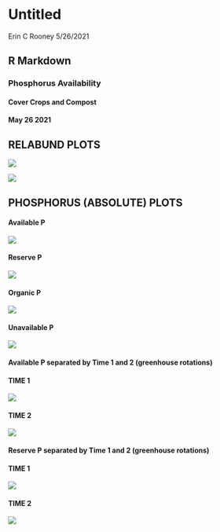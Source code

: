 Untitled
================
Erin C Rooney
5/26/2021

## R Markdown

### Phosphorus Availability

#### Cover Crops and Compost

#### May 26 2021

## RELABUND PLOTS

![](markdown-figs/doc/relabund-1.png)<!-- -->

![](markdown-figs/doc/relabund_boxplot-1.png)<!-- -->

## PHOSPHORUS (ABSOLUTE) PLOTS

#### Available P

![](markdown-figs/doc/available_p_point-1.png)<!-- -->

#### Reserve P

![](markdown-figs/doc/reserve_p_point-1.png)<!-- -->

#### Organic P

![](markdown-figs/doc/organic_p_point-1.png)<!-- -->

#### Unavailable P

![](markdown-figs/doc/unavailable_p_point-1.png)<!-- -->

#### Available P separated by Time 1 and 2 (greenhouse rotations)

#### TIME 1

![](markdown-figs/doc/t1_available_p_point-1.png)<!-- -->

#### TIME 2

![](markdown-figs/doc/t2_available_p_point-1.png)<!-- -->

#### Reserve P separated by Time 1 and 2 (greenhouse rotations)

#### TIME 1

![](markdown-figs/doc/t1_reserve_p_point-1.png)<!-- -->

#### TIME 2

![](markdown-figs/doc/t2_reserve_p_point-1.png)<!-- -->
